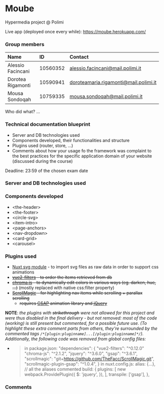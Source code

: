 # Moube

Hypermedia project @ Polimi

Live app (deployed once every while): https://moube.herokuapp.com/

### Group members

| Name              | ID       | Contact                               |
| :---------------- | :------- | :------------------------------------ |
| Alessio Facincani | 10560352 | alessio.facincani@mail.polimi.it      |
| Dorotea Rigamonti | 10590941 | doroteamaria.rigamonti@mail.polimi.it |
| Mousa Sondoqah    | 10759335 | mousa.sondoqah@mail.polimi.it         |

Who did what? ...

### Technical documentation blueprint

- Server and DB technologies used
- Components developed, their functionalities and structure
- Plugins used (router, store, ...)
- Comments about how your usage fo the framework was complaint to the best practices for the specific application domain of your website (discussed during the course)

Deadline: 23:59 of the chosen exam date

### Server and DB technologies used

### Components developed

- &lt;the-header&gt;
- &lt;the-footer&gt;
- &lt;circle-svg&gt;
- &lt;item-intro&gt;
- &lt;page-anchors&gt;
- &lt;nav-dropdown&gt;
- &lt;card-grid&gt;
- &lt;carousel&gt;

### Plugins used

- [Nuxt svg module](https://github.com/nuxt-community/svg-module) - to import svg files as raw data in order to support css animations
- ~~[vue2-filters](https://www.npmjs.com/package/vue2-filters) - to order the items retrieved from db~~
- ~~[chroma.js](https://gka.github.io/chroma.js/) - to dynamically edit colors in various ways (eg. darken, hue, ...)~~ (mostly replaced with native css:filter property)
- ~~[ScrollMagic](https://scrollmagic.io/) - for highlighting nav items while scrolling + parallax scrolling~~
  - ~~requires [GSAP](https://greensock.com/gsap/) animation library and [jQuery](https://jquery.com/)~~
    <!-- - [Webpack.js](https://webpack.js.org/) - to import jQuery -->
    <!-- - (maybe later: Animate.css library (https://github.com/animate-css/animate.css) ) -->

**NOTE**: _the plugins with ~~strikethrough~~ were not allowed for this project and were thus disabled in the final delivery - but not removed: most of the code (working) is still present but commented, for a possible future use. (To highlight these extra comment parts from others, they're surrounded by the commented tags `/*[plugin:pluginname]...[/plugin:pluginname]*/`). Additionally, the following code was removed from global config files:_

- > in package.json:
       "dependencies": {
        "vue2-filters": "^0.12.0"
        "chroma-js": "^2.1.2",
        "jquery": "^3.6.0",
        "gsap": "^3.6.1",
        "scrollmagic": "git+https://github.com/TheFacc/ScrollMagic.git",
        "scrollmagic-plugin-gsap": "^1.0.4",
  }
  in nuxt.config.js:
  alias: {...}, // all the aliases commented
  build: {
  plugins: [
  new webpack.ProvidePlugin({
  $: 'jquery',
  }),
  ],
  transpile: ['gsap'],
  },

### Comments
